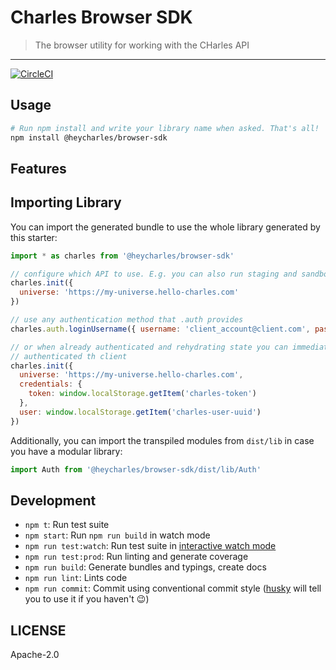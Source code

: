 # Charles Browser SDK

> The browser utility for working with the CHarles API

---

[![CircleCI](https://circleci.com/gh/c-commerce/charles-browser-sdk.svg?style=svg)](https://circleci.com/gh/c-commerce/charles-browser-sdk)

## Usage

```bash
# Run npm install and write your library name when asked. That's all!
npm install @heycharles/browser-sdk
```

## Features

## Importing Library

You can import the generated bundle to use the whole library generated by this starter:

```javascript
import * as charles from '@heycharles/browser-sdk'

// configure which API to use. E.g. you can also run staging and sandbox APIs
charles.init({
  universe: 'https://my-universe.hello-charles.com'
})

// use any authentication method that .auth provides
charles.auth.loginUsername({ username: 'client_account@client.com', password: 'xxxxxxxxxxx' })

// or when already authenticated and rehydrating state you can immediately also hydrated an
// authenticated th client
charles.init({
  universe: 'https://my-universe.hello-charles.com',
  credentials: {
    token: window.localStorage.getItem('charles-token')
  },
  user: window.localStorage.getItem('charles-user-uuid')
})
```

Additionally, you can import the transpiled modules from `dist/lib` in case you have a modular library:

```javascript
import Auth from '@heycharles/browser-sdk/dist/lib/Auth'
```

## Development

- `npm t`: Run test suite
- `npm start`: Run `npm run build` in watch mode
- `npm run test:watch`: Run test suite in [interactive watch mode](http://facebook.github.io/jest/docs/cli.html#watch)
- `npm run test:prod`: Run linting and generate coverage
- `npm run build`: Generate bundles and typings, create docs
- `npm run lint`: Lints code
- `npm run commit`: Commit using conventional commit style ([husky](https://github.com/typicode/husky) will tell you to use it if you haven't :wink:)

## LICENSE

Apache-2.0

